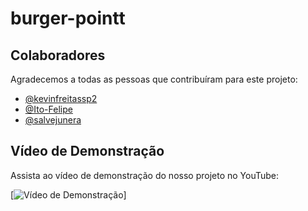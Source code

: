 # burger-pointt


## Colaboradores

Agradecemos a todas as pessoas que contribuíram para este projeto:

- [@kevinfreitassp2](https://github.com/kevinfreitassp2)
- [@Ito-Felipe](https://github.com/Ito-Felipe)
- [@salvejunera](https://github.com/salvejunera)

## Vídeo de Demonstração

Assista ao vídeo de demonstração do nosso projeto no YouTube:

[![Vídeo de Demonstração](https://www.youtube.com/watch?v=xtNLWt2slqo)]
